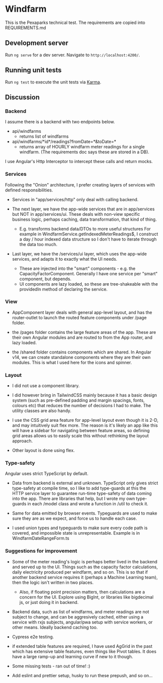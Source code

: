 # Windfarm

This is the Pexaparks technical test. The requirements are copied into REQUIREMENTS.md

## Development server

Run `ng serve` for a dev server. Navigate to `http://localhost:4200/`.

## Running unit tests

Run `ng test` to execute the unit tests via [Karma](https://karma-runner.github.io).

## Discussion

### Backend

I assume there is a backend with two endpoints below.

- api/windfarms 
    - returns list of windfarms
- api/windfarms/\*id\*/readings?fromDate=\*&toDate=\*
    - returns array of HOURLY windfarm meter readings for a single windfarm. (The requirements doc says these are stored in a DB).

I use Angular's Http Interceptor to intercept these calls and return mocks.

### Services

Following the "Onion" architecture, I prefer creating layers of services with defined responsibilities.

- Services in "app/services/http" only deal with calling backend. 

- The next layer, we have the app-wide services that are in app/services but NOT in app/services/ui. These deals with non-view specific business logic, perhaps caching, data transformation, that kind of thing.
    - E.g. transforms backend data/DTOs to more useful structures For example in WindfarmService.getIndexedMeterReadings$, I construct a day / hour indexed data structure so I don't have to iterate through the data too much.

- Last layer, we have the /services/ui layer, which uses the app-wide services, and adapts it to exactly what the UI needs.
    - These are injected into the "smart" components - e.g. the CapacityFactorComponent. Generally I have one service per "smart" component, but depends.
    - UI components are lazy loaded, so these are tree-shakeable with the providedIn method of declaring the service.

### View

- AppComponent layer deals with general app-level layout, and has the router-outlet to launch the routed feature components under /page folder.

- the /pages folder contains the large feature areas of the app. These are their own Angular modules and are routed to from the App router, and lazy loaded.

- the /shared folder contains components which are shared. In Angular v14, we can create standalone components where they are their own modules. This is what I used here for the icons and spinner.

### Layout

- I did not use a component library.

- I did however bring in TailwindCSS mainly because it has a basic design system (such as pre-defined padding and margin spacings, fonts, colours etc) that reduces the number of decisions I had to make. The utility classes are also handy.

- I use the CSS grid area feature for app-level layout even though it is 2-D, and may intuitively suit flex more. The reason is it's likely an app like this will have a sidebar for navigating between feature areas, so defining grid areas allows us to easily scale this without rethinking the layout approach.

- Other layout is done using flex.

### Type-safety

Angular uses strict TypeScript by default.

- Data from backend is external and unknown. TypeScript only gives strict type-safety at compile time, so I like to add type-guards at this the HTTP service layer to guarantee run-time type-safety of data coming into the app.  There are libraries that help, but I wrote my own type-guards in each /model class and wrote a function in /util to check it.

- Same for data emitted by browser events. Typeguards are used to make sure they are as we expect, and force us to handle each case.

- I used union types and typeguards to make sure every code path is covered, and impossible state is unrepresentable. Example is in WindfarmDateRangeForm.ts

### Suggestions for improvement

- Some of the meter reading's logic is perhaps better lived in the backend and served up to the UI. Things such as the capacity factor calculations, daily electricity produced per windfarm, and so on. This is so that if another backend service requires it (perhaps a Machine Learning team), then the logic isn't written in two places. 

    - Also, if floating point precision matters, then calculations are a concern for the UI. Explore using BigInt, or libraries like bigdecimal js, or just doing it in backend.

- Backend data, such as list of windfarms, and meter readings are not subject to change, and can be aggresively cached, either using a service with rxjs subjects, angular/pwa setup with service workers, or other means. Ideally backend caching too.

- Cypress e2e testing.

- if extended table features are required, I have used AgGrid in the past which has extensive table features, even things like Pivot tables. It does have a large ramp-up and learning curve if new to it though.

- Some missing tests - ran out of time! :)

- Add eslint and prettier setup, husky to run these prepush, and so on...